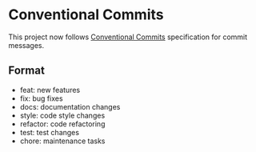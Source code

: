# Conventional Commits
This project now follows [Conventional Commits](https://www.conventionalcommits.org/) specification for commit messages.

## Format
- feat: new features
- fix: bug fixes  
- docs: documentation changes
- style: code style changes
- refactor: code refactoring
- test: test changes
- chore: maintenance tasks

